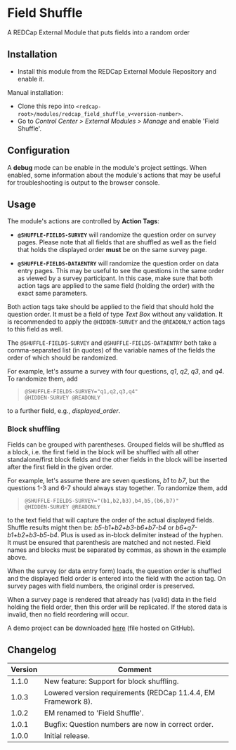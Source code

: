 # Field Shuffle

A REDCap External Module that puts fields into a random order

## Installation

- Install this module from the REDCap External Module Repository and enable it.

Manual installation:

- Clone this repo into `<redcap-root>/modules/redcap_field_shuffle_v<version-number>`.
- Go to _Control Center > External Modules > Manage_ and enable 'Field Shuffle'.

## Configuration

A **debug** mode can be enable in the module's project settings. When enabled, some information about the module's actions that may be useful for troubleshooting is output to the browser console.

## Usage

The module's actions are controlled by **Action Tags**: 

- **`@SHUFFLE-FIELDS-SURVEY`** will randomize the question order on survey pages. Please note that all fields that are shuffled as well as the field that holds the displayed order **must** be on the same survey page.

- **`@SHUFFLE-FIELDS-DATAENTRY`** will randomize the question order on data entry pages. This may be useful to see the questions in the same order as viewed by a survey participant. In this case, make sure that both action tags are applied to the same field (holding the order) with the exact same parameters.

Both action tags take should be applied to the field that should hold the question order. It must be a field of type _Text Box_ without any validation. It is recommended to apply the `@HIDDEN-SURVEY` and the `@READONLY` action tags to this field as well.

The `@SHUFFLE-FIELDS-SURVEY` and `@SHUFFLE-FIELDS-DATAENTRY` both take a comma-separated list (in quotes) of the variable names of the fields the order of which should be randomized.

For example, let's assume a survey with four questions, _q1_, _q2_, _q3_, and _q4_. To randomize them, add  
> `@SHUFFLE-FIELDS-SURVEY="q1,q2,q3,q4"`  
> `@HIDDEN-SURVEY @READONLY`

to a further field, e.g., _displayed_order_. 

### Block shuffling

Fields can be grouped with parentheses. Grouped fields will be shuffled as a block, i.e. the first field in the block will be shuffled with all other standalone/first block fields and the other fields in the block will be inserted after the first field in the given order.

For example, let's assume there are seven questions, _b1_ to _b7_, but the questions 1-3 and 6-7 should always stay together. To randomize them, add
> `@SHUFFLE-FIELDS-SURVEY="(b1,b2,b3),b4,b5,(b6,b7)"`  
> `@HIDDEN-SURVEY @READONLY`

to the text field that will capture the order of the actual displayed fields. Shuffle results might then be: _b5-b1+b2+b3-b6+b7-b4_ or _b6+q7-b1+b2+b3-b5-b4_. Plus is used as in-block delimiter instead of the hyphen.  
It must be ensured that parenthesis are matched and not nested. Field names and blocks must be separated by commas, as shown in the example above.


When the survey (or data entry form) loads, the question order is shuffled and the displayed field order is entered into the field with the action tag. On survey pages with field numbers, the original order is preserved.

When a survey page is rendered that already has (valid) data in the field holding the field order, then this order will be replicated. If the stored data is invalid, then no field reordering will occur.

A demo project can be downloaded [here](https://raw.githubusercontent.com/grezniczek/redcap_field_shuffle/main/demo/FieldShuffleDemo.REDCap.xml) (file hosted on GitHub).

## Changelog

Version | Comment
------- | -------------
1.1.0   | New feature: Support for block shuffling.
1.0.3   | Lowered version requirements (REDCap 11.4.4, EM Framework 8).
1.0.2   | EM renamed to 'Field Shuffle'.
1.0.1   | Bugfix: Question numbers are now in correct order.
1.0.0   | Initial release.